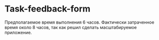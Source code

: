 # Task-feedback-form

Предполагаемое время выполнения 6 часов.
Фактически затраченное время около 8 часов, так как решил сделать масштабируемое приложение.
